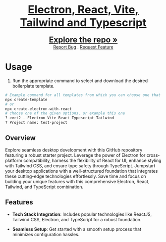 <h1 align="center" style="font-size: 35px; margin-block: 20px;">
  <a href="#">Electron, React, Vite, Tailwind and Typescript</a>
</h1>
<p align="center">
  <a style="font-size: 25px;" href="https://github.com/strahinja2112/cli-templates"><strong>Explore the repo »</strong></a>
  <br/>
  <a href="https://github.com/strahinja2112/cli-templates/issues">Report Bug</a>
  .
  <a href="https://github.com/strahinja2112/cli-templates/issues">Request Feature</a>
</p>

# Usage

1. Run the appropriate command to select and download the desired boilerplate template.

```bash
# Example command for all templates from which you can choose one that you need
npx create-template
# or
npx create-electron-with-react
# choose one of the given options, or example this one
? evrt2 - Electron Vite React Typescript Tailwind
? Project name: test-project
```

## Overview

Explore seamless desktop development with this GitHub repository featuring a robust starter project. Leverage the power of Electron for cross-platform compatibility, harness the flexibility of React for UI, enhance styling with Tailwind CSS, and ensure type safety through TypeScript. Jumpstart your desktop applications with a well-structured foundation that integrates these cutting-edge technologies effortlessly. Save time and focus on building your unique features with this comprehensive Electron, React, Tailwind, and TypeScript combination.

## Features

- **Tech Stack Integration**: Includes popular technologies like ReactJS, Tailwind CSS, Electron, and TypeScript for a robust foundation.

- **Seamless Setup**: Get started with a smooth setup process that minimizes configuration hassles.
